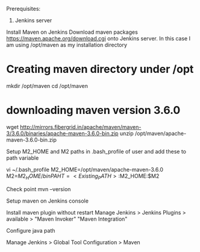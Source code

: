 
Prerequisites:
1. Jenkins server

Install Maven on Jenkins 
Download maven packages https://maven.apache.org/download.cgi onto Jenkins server. In this case I am using /opt/maven as my installation directory 

  # Creating maven directory under /opt
  mkdir /opt/maven
  cd /opt/maven
  # downloading maven version 3.6.0
  wget http://mirrors.fibergrid.in/apache/maven/maven-3/3.6.0/binaries/apache-maven-3.6.0-bin.zip
  unzip /opt/maven/apache-maven-3.6.0-bin.zip
  
  Setup M2_HOME and M2 paths in .bash_profile of user and add these to path variable

  vi ~/.bash_profile
  M2_HOME=/opt/maven/apache-maven-3.6.0
  M2=$M2_HOME/bin
  PAHT=<Existing_PATH>:$M2_HOME:$M2

Check point
  mvn –version
  
Setup maven on Jenkins console

Install maven plugin without restart
Manage Jenkins > Jenkins Plugins > available > "Maven Invoker" "Maven Integration" 

Configure java path

Manage Jenkins > Global Tool Configuration > Maven

